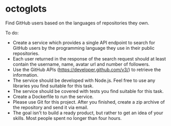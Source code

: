 # octoglots
Find GitHub users based on the languages of repositories they own.

To do:
* Create a service which provides a single API endpoint to search for GitHub users by the programming language they use in their public repositories.
* Each user returned in the response of the search request should at least contain the username, name, avatar url and number of followers.
* Use the GitHub APIs (https://developer.github.com/v3/) to retrieve the information.
* The service should be developed with Node.js. Feel free to use any libraries you find suitable for this task.
* The service should be covered with tests you find suitable for this task.
* Create a Dockerfile to run the service.
* Please use Git for this project. After you finished, create a zip archive of the repository and send it via email.
* The goal isn't to build a ready product, but rather to get an idea of your skills. Most people spent no longer than four hours.
